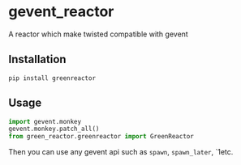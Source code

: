 # gevent_reactor
A reactor which make twisted compatible with gevent 

## Installation
`pip install greenreactor`
## Usage

```python
import gevent.monkey
gevent.monkey.patch_all()
from green_reactor.greenreactor import GreenReactor

```

Then you can use any gevent api such as `spawn`, `spawn_later`, `1etc.
